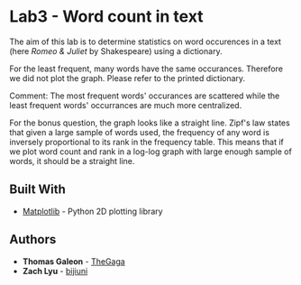 # Lab3 - Word count in text

The aim of this lab is to determine statistics on word occurences in a text (here _Romeo & Juliet_ by Shakespeare) using a dictionary.



For the least frequent, many words have the same occurances. Therefore we did not plot the graph. Please refer to the printed dictionary.

Comment:
The most frequent words' occurances are scattered while the least frequent words' occurrances are much more centralized.

For the bonus question, the graph looks like a straight line. Zipf's law states that given a large sample of words used, the frequency of any word is inversely proportional to its rank in the frequency table. This means that if we plot word count and rank in a log-log graph with large enough sample of words, it should be a straight line.


## Built With

* [Matplotlib](https://matplotlib.org/) - Python 2D plotting library

## Authors

* **Thomas Galeon**  - [TheGaga](https://github.com/TheGaga)
* **Zach Lyu** - [bijiuni](https://github.com/bijiuni)
